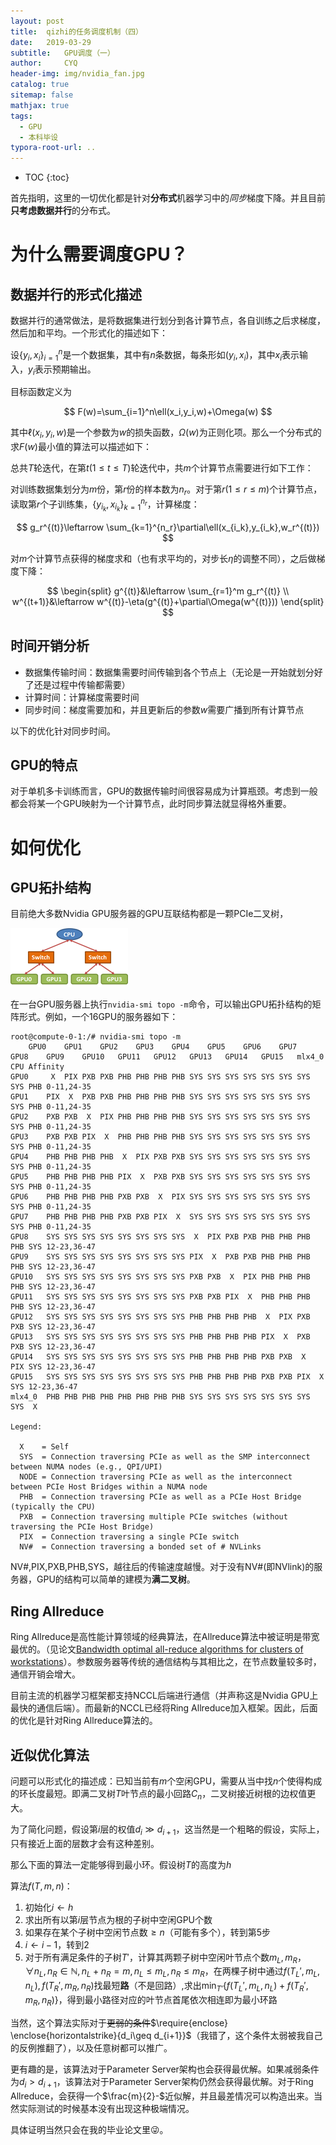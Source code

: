 ```yaml
---
layout: post
title:  qizhi的任务调度机制（四）
date:   2019-03-29
subtitle:   GPU调度（一）
author:     CYQ
header-img: img/nvidia_fan.jpg
catalog: true
sitemap: false
mathjax: true
tags:
  - GPU
  - 本科毕设
typora-root-url: ..
---
```


* TOC
{:toc}

首先指明，这里的一切优化都是针对**分布式**机器学习中的*同步*梯度下降。并且目前**只考虑数据并行**的分布式。

# 为什么需要调度GPU？

## 数据并行的形式化描述

数据并行的通常做法，是将数据集进行划分到各计算节点，各自训练之后求梯度，然后加和平均。一个形式化的描述如下：

设$\lbrace y_i,x_i\rbrace_{i=1}^n$是一个数据集，其中有$n$条数据，每条形如$(y_i,x_i)$，其中$x_i$表示输入，$y_i$表示预期输出。

目标函数定义为

$$
F(w)=\sum_{i=1}^n\ell(x_i,y_i,w)+\Omega(w)
$$

其中$\ell(x_i,y_i,w)$是一个参数为$w$的损失函数，$\Omega(w)$为正则化项。那么一个分布式的求$F(w)$最小值的算法可以描述如下：

总共$T$轮迭代，在第$t(1\leq t \leq T)$轮迭代中，共$m$个计算节点需要进行如下工作：

对训练数据集划分为$m$份，第$r$份的样本数为$n_r$。对于第$r(1\leq r \leq m)$个计算节点，读取第$r$个子训练集，$\lbrace y_{i_k},x_{i_k}\rbrace_{k=1}^{n_r}$，计算梯度：

$$
g_r^{(t)}\leftarrow \sum_{k=1}^{n_r}\partial\ell(x_{i_k},y_{i_k},w_r^{(t)})
$$

对$m$个计算节点获得的梯度求和（也有求平均的，对步长$\eta$的调整不同），之后做梯度下降：

$$
\begin{split}
g^{(t)}&\leftarrow \sum_{r=1}^m g_r^{(t)} \\
w^{(t+1)}&\leftarrow w^{(t)}-\eta(g^{(t)}+\partial\Omega(w^{(t)}))
\end{split}
$$

## 时间开销分析

- 数据集传输时间：数据集需要时间传输到各个节点上（无论是一开始就划分好了还是过程中传输都需要）
- 计算时间：计算梯度需要时间
- 同步时间：梯度需要加和，并且更新后的参数$w$需要广播到所有计算节点

以下的优化针对同步时间。

## GPU的特点

对于单机多卡训练而言，GPU的数据传输时间很容易成为计算瓶颈。考虑到一般都会将某一个GPU映射为一个计算节点，此时同步算法就显得格外重要。

# 如何优化

## GPU拓扑结构

目前绝大多数Nvidia GPU服务器的GPU互联结构都是一颗PCIe二叉树，

![](/img/nvidia_tree.png)

在一台GPU服务器上执行`nvidia-smi topo -m`命令，可以输出GPU拓扑结构的矩阵形式。例如，一个16GPU的服务器如下：

```
root@compute-0-1:/# nvidia-smi topo -m
	GPU0	GPU1	GPU2	GPU3	GPU4	GPU5	GPU6	GPU7	GPU8	GPU9	GPU10	GPU11	GPU12	GPU13	GPU14	GPU15	mlx4_0	CPU Affinity
GPU0	 X 	PIX	PXB	PXB	PHB	PHB	PHB	PHB	SYS	SYS	SYS	SYS	SYS	SYS	SYS	SYS	PHB	0-11,24-35
GPU1	PIX	 X 	PXB	PXB	PHB	PHB	PHB	PHB	SYS	SYS	SYS	SYS	SYS	SYS	SYS	SYS	PHB	0-11,24-35
GPU2	PXB	PXB	 X 	PIX	PHB	PHB	PHB	PHB	SYS	SYS	SYS	SYS	SYS	SYS	SYS	SYS	PHB	0-11,24-35
GPU3	PXB	PXB	PIX	 X 	PHB	PHB	PHB	PHB	SYS	SYS	SYS	SYS	SYS	SYS	SYS	SYS	PHB	0-11,24-35
GPU4	PHB	PHB	PHB	PHB	 X 	PIX	PXB	PXB	SYS	SYS	SYS	SYS	SYS	SYS	SYS	SYS	PHB	0-11,24-35
GPU5	PHB	PHB	PHB	PHB	PIX	 X 	PXB	PXB	SYS	SYS	SYS	SYS	SYS	SYS	SYS	SYS	PHB	0-11,24-35
GPU6	PHB	PHB	PHB	PHB	PXB	PXB	 X 	PIX	SYS	SYS	SYS	SYS	SYS	SYS	SYS	SYS	PHB	0-11,24-35
GPU7	PHB	PHB	PHB	PHB	PXB	PXB	PIX	 X 	SYS	SYS	SYS	SYS	SYS	SYS	SYS	SYS	PHB	0-11,24-35
GPU8	SYS	SYS	SYS	SYS	SYS	SYS	SYS	SYS	 X 	PIX	PXB	PXB	PHB	PHB	PHB	PHB	SYS	12-23,36-47
GPU9	SYS	SYS	SYS	SYS	SYS	SYS	SYS	SYS	PIX	 X 	PXB	PXB	PHB	PHB	PHB	PHB	SYS	12-23,36-47
GPU10	SYS	SYS	SYS	SYS	SYS	SYS	SYS	SYS	PXB	PXB	 X 	PIX	PHB	PHB	PHB	PHB	SYS	12-23,36-47
GPU11	SYS	SYS	SYS	SYS	SYS	SYS	SYS	SYS	PXB	PXB	PIX	 X 	PHB	PHB	PHB	PHB	SYS	12-23,36-47
GPU12	SYS	SYS	SYS	SYS	SYS	SYS	SYS	SYS	PHB	PHB	PHB	PHB	 X 	PIX	PXB	PXB	SYS	12-23,36-47
GPU13	SYS	SYS	SYS	SYS	SYS	SYS	SYS	SYS	PHB	PHB	PHB	PHB	PIX	 X 	PXB	PXB	SYS	12-23,36-47
GPU14	SYS	SYS	SYS	SYS	SYS	SYS	SYS	SYS	PHB	PHB	PHB	PHB	PXB	PXB	 X 	PIX	SYS	12-23,36-47
GPU15	SYS	SYS	SYS	SYS	SYS	SYS	SYS	SYS	PHB	PHB	PHB	PHB	PXB	PXB	PIX	 X 	SYS	12-23,36-47
mlx4_0	PHB	PHB	PHB	PHB	PHB	PHB	PHB	PHB	SYS	SYS	SYS	SYS	SYS	SYS	SYS	SYS	 X 	

Legend:

  X    = Self
  SYS  = Connection traversing PCIe as well as the SMP interconnect between NUMA nodes (e.g., QPI/UPI)
  NODE = Connection traversing PCIe as well as the interconnect between PCIe Host Bridges within a NUMA node
  PHB  = Connection traversing PCIe as well as a PCIe Host Bridge (typically the CPU)
  PXB  = Connection traversing multiple PCIe switches (without traversing the PCIe Host Bridge)
  PIX  = Connection traversing a single PCIe switch
  NV#  = Connection traversing a bonded set of # NVLinks
```

NV#,PIX,PXB,PHB,SYS，越往后的传输速度越慢。对于没有NV#(即NVlink)的服务器，GPU的结构可以简单的建模为**满二叉树**。

## Ring Allreduce

Ring Allreduce是高性能计算领域的经典算法，在Allreduce算法中被证明是带宽最优的。（见论文[Bandwidth optimal all-reduce algorithms for clusters of workstations](http://www.cs.fsu.edu/~xyuan/paper/09jpdc.pdf)）。参数服务器等传统的通信结构与其相比之，在节点数量较多时，通信开销会增大。

目前主流的机器学习框架都支持NCCL后端进行通信（并声称这是Nvidia GPU上最快的通信后端）。而最新的NCCL已经将Ring Allreduce加入框架。因此，后面的优化是针对Ring Allreduce算法的。

## 近似优化算法

问题可以形式化的描述成：已知当前有$m$个空闲GPU，需要从当中找$n$个使得构成的环长度最短。即满二叉树$T$叶节点的最小回路$C_n$，二叉树接近树根的边权值更大。

为了简化问题，假设第$i$层的权值$d_i\gg d_{i+1}$，这当然是一个粗略的假设，实际上，只有接近上面的层数才会有这种差别。

那么下面的算法一定能够得到最小环。假设树$T$的高度为$h$

算法$f(T,m,n)$：

1. 初始化$i\leftarrow h$
2. 求出所有以第$i$层节点为根的子树中空闲GPU个数
3. 如果存在某个子树中空闲节点数$\geq n$（可能有多个），转到第5步
4. $i\leftarrow i -1$，转到2
5. 对于所有满足条件的子树$T'$，计算其两颗子树中空闲叶节点个数$m_L,m_R$，$\forall n_L,n_R\in\mathbb{N},n_L+n_R=m,n_L\leq m_L,n_R\leq m_R$，在两棵子树中通过$f(T_L',m_L,n_L),f(T_R',m_R,n_R)$找最短**路**（不是回路）,求出$\min_{T'}\lbrace f(T_L',m_L,n_L)+f(T_R',m_R,n_R)\rbrace$，得到最小路径对应的叶节点首尾依次相连即为最小环路

当然，这个算法实际对于~~更弱的条件~~$\require{enclose} \enclose{horizontalstrike}{d_i\geq d_{i+1}}$（我错了，这个条件太弱被我自己的反例推翻了），以及任意树都可以推广。

更有趣的是，该算法对于Parameter Server架构也会获得最优解。如果减弱条件为$d_i>d_{i+1}$，该算法对于Parameter Server架构仍然会获得最优解。对于Ring Allreduce，会获得一个$\frac{m}{2}-$近似解，并且最差情况可以构造出来。当然实际测试的时候基本没有出现这种极端情况。

具体证明当然只会在我的毕业论文里😜。



